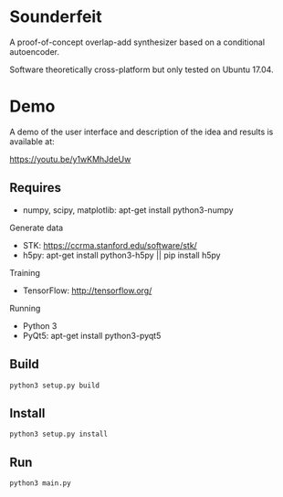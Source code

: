 
Sounderfeit
===========

A proof-of-concept overlap-add synthesizer based on a conditional
autoencoder.

Software theoretically cross-platform but only tested on Ubuntu 17.04.

# Demo

A demo of the user interface and description of the idea and results
is available at:

https://youtu.be/y1wKMhJdeUw

## Requires

* numpy, scipy, matplotlib: apt-get install python3-numpy

Generate data

* STK: https://ccrma.stanford.edu/software/stk/
* h5py: apt-get install python3-h5py || pip install h5py

Training

* TensorFlow: http://tensorflow.org/

Running

* Python 3
* PyQt5: apt-get install python3-pyqt5

## Build

    python3 setup.py build

## Install

    python3 setup.py install

## Run

    python3 main.py
